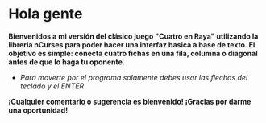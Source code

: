 # Hola gente

**Bienvenidos a mi versión del clásico juego "Cuatro en Raya" utilizando la libreria nCurses para poder hacer una interfaz basica a base de texto. El objetivo es simple: conecta cuatro fichas en una fila, columna o diagonal antes de que lo haga tu oponente.**

- *Para moverte por el programa solamente debes usar las flechas del teclado y el ENTER*

**¡Cualquier comentario o sugerencia es bienvenido! ¡Gracias por darme una oportunidad!**
